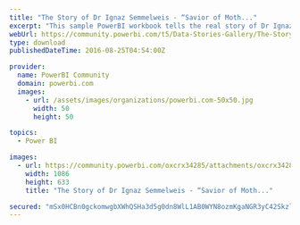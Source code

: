 ```yaml
---
title: "The Story of Dr Ignaz Semmelweis - “Savior of Moth..."
excerpt: "This sample PowerBI workbook tells the real story of Dr Ignaz Semmelweis. Year is 1846 , Dr Semmelweis begins his 3 year work at Vienna Hospital"
webUrl: https://community.powerbi.com/t5/Data-Stories-Gallery/The-Story-of-Dr-Ignaz-Semmelweis-Savior-of-Mothers/m-p/62206
type: download
publishedDateTime: 2016-08-25T04:54:00Z

provider:
  name: PowerBI Community
  domain: powerbi.com
  images:
    - url: /assets/images/organizations/powerbi.com-50x50.jpg
      width: 50
      height: 50

topics:
  - Power BI

images:
  - url: https://community.powerbi.com/oxcrx34285/attachments/oxcrx34285/DataStoriesGallery/250/1/MaternalChildBedFever-The%20Story%20of%20Dr%20Ignaz%20Semmelweis.png
    width: 1086
    height: 633
    title: "The Story of Dr Ignaz Semmelweis - “Savior of Moth..."

secured: "mSx0HCBn0gckomwgbXWhQSHa3d5g0dn8WlL1AB0WYN8ozmKgaNGR3yC42Skzl0AHDXk5wX1IBPJ4dhRPkWj26zx4sW2Eb+s0XQczLugkr6Miv2CYa70kEUbyd+BoYQATUlGxjAkqTMmpDouWF/iRUtZjdd//RGMB4mCINCRVicNRk5OAyNc+n7Yb4PXkIJTadGPTOPKgSyYnPiuqbLd8KWpkSFlJk7sdOpKLMNkiaxCYpLgHX9cYsoHADrKdB+cTDxf4kU7D6+WGYP/B9Cgz3JEpVKoymCN74FW2P088ygGW8DprNOEiiveK0egmFHB4kDImxpnAV+aTOqP7aPPsL78pvc6V/E2Jux3OEFK3k/gfb2BwN/HQgvxJAFBDeJsK;zsnraP+q868flwBq3GCapg=="
---
```


